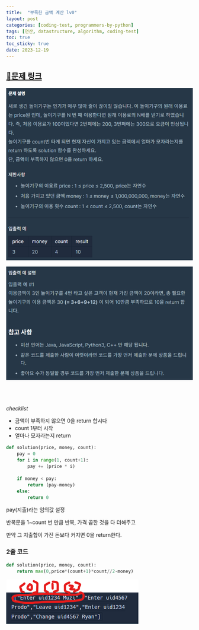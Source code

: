 ```yaml
---
title:  "부족한 금액 계산 lv0"
layout: post
categories: [coding-test, programmers-by-python] 
tags: [연산, datastructure, algorithm, coding-test]
toc: true
toc_sticky: true
date: 2023-12-19
---
```


## [🌈문제 링크](https://school.programmers.co.kr/learn/courses/30/lessons/82612)

![Desktop View](/assets/img/programmers-py/2023-12-19-paying-shortage/0.png)

![Desktop View](/assets/img/programmers-py/2023-12-19-paying-shortage/1.png)

<br><br><br>
*checklist*
- 금액이 부족하지 않으면 0을 return 합시다
- count 1부터 시작
- 얼마나 모자라는지 return

```python
def solution(price, money, count):
    pay = 0
    for i in range(1, count+1):
        pay += (price * i)
    
    if money < pay:
        return (pay-money)
    else:
        return 0
```

pay(지출)라는  임의값 설정

반복문을 1~count 번 만큼 반복, 가격 곱한 것을 다 더해주고

만약 그 지출합이 가진 돈보다 커지면 0을 return한다. 

### 2줄 코드

```python
def solution(price, money, count):
    return max(0,price*(count+1)*count//2-money)
```

![Desktop View](/assets/img/programmers-py/2023-12-19-paying-shortage/2.png)